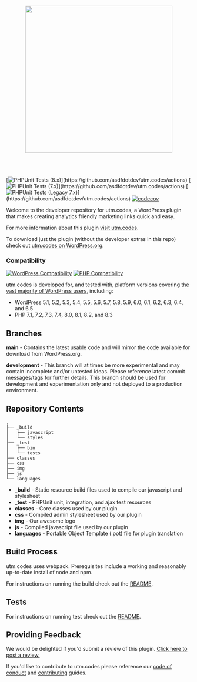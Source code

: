 <p align="center" style="padding-bottom:20px"><img src="img/utm-dot-codes-logo.png" width="400"></p><p>&nbsp;</p>

[![PHPUnit Tests (8.x)](https://github.com/asdfdotdev/utm.codes/workflows/PHPUnit%20Tests%20(8.x)/badge.svg)](https://github.com/asdfdotdev/utm.codes/actions)
[![PHPUnit Tests (7.x)](https://github.com/asdfdotdev/utm.codes/workflows/PHPUnit%20Tests%20(7.x)/badge.svg)](https://github.com/asdfdotdev/utm.codes/actions)
[![PHPUnit Tests (Legacy 7.x)](https://github.com/asdfdotdev/utm.codes/workflows/PHPUnit%20Tests%20(Legacy%207.x)/badge.svg)](https://github.com/asdfdotdev/utm.codes/actions)
[![codecov](https://codecov.io/gh/asdfdotdev/utm.codes/branch/main/graph/badge.svg)](https://codecov.io/gh/asdfdotdev/utm.codes)

Welcome to the developer repository for utm.codes, a WordPress plugin that makes creating analytics friendly marketing links quick and easy.

For more information about this plugin [visit utm.codes](https://utm.codes).

To download just the plugin (without the developer extras in this repo) check out [utm.codes on WordPress.org](https://wordpress.org/plugins/utm-dot-codes/).

### Compatibility

[![WordPress Compatibility](https://img.shields.io/badge/WordPress-5.1_to_6.5-blue.svg?logo=wordpress)](https://wordpress.org/)
[![PHP Compatibility](https://img.shields.io/badge/PHP-7.1_to_8.3-%238892BF.svg?logo=php)](https://php.net/)

utm.codes is developed for, and tested with, platform versions covering [the vast majority of WordPress users](https://wordpress.org/about/stats/), including:

- WordPress 5.1, 5.2, 5.3, 5.4, 5.5, 5.6, 5.7, 5.8, 5.9, 6.0, 6.1, 6.2, 6.3, 6.4, and 6.5
- PHP 7.1, 7.2, 7.3, 7.4, 8.0, 8.1, 8.2, and 8.3

## Branches

**main** - Contains the latest usable code and will mirror the code available for download from WordPress.org.

**development** - This branch will at times be more experimental and may contain incomplete and/or untested ideas. Please reference latest commit messages/tags for further details. This branch should be used for development and experimentation only and not deployed to a production environment.

## Repository Contents

```
.
├── _build
│   ├── javascript
│   └── styles
├── _test
│   ├── bin
│   └── tests
├── classes
├── css
├── img
├── js
└── languages
```

- **_build** - Static resource build files used to compile our javascript and stylesheet
- **_test** - PHPUnit unit, integration, and ajax test resources
- **classes** - Core classes used by our plugin
- **css** - Compiled admin stylesheet used by our plugin
- **img** - Our awesome logo
- **js** - Compiled javascript file used by our plugin
- **languages** - Portable Object Template (.pot) file for plugin translation

## Build Process

utm.codes uses webpack. Prerequisites include a working and reasonably up-to-date install of node and npm.

For instructions on running the build check out the [README](./_build#readme).

## Tests

For instructions on running test check out the [README](./_test#readme).

## Providing Feedback

We would be delighted if you'd submit a review of this plugin. [Click here to post a review.](https://wordpress.org/plugins/utm-dot-codes/)

If you'd like to contribute to utm.codes please reference our [code of conduct](./.github/CODE_OF_CONDUCT.md) and [contributing](./.github/CONTRIBUTING.md) guides.
